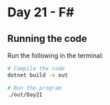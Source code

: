 # Day 21 - F#

## Running the code

Run the following in the terminal:

```bash
# Compile the code
dotnet build -o out

# Run the program
./out/Day21
```
